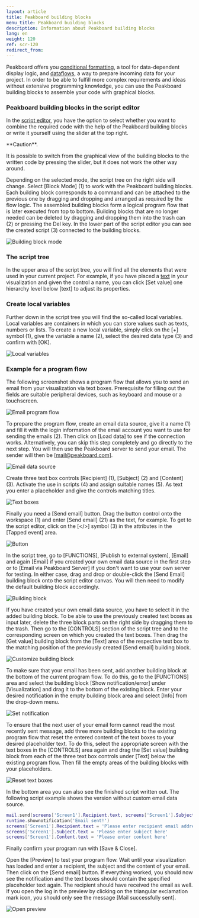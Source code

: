 ```yaml
---
layout: article
title: Peakboard building blocks
menu_title: Peakboard building blocks
description: Information about Peakboard building blocks
lang: en
weight: 120
ref: scr-120
redirect_from:
---
```


Peakboard offers you [conditional formatting](/controls/de-cf.html), a tool for data-dependent display logic, and [dataflows](/dataflows/de-first-steps.html), a way to prepare incoming data for your project. In order to be able to fulfill more complex requirements and ideas without extensive programming knowledge, you can use the Peakboard building blocks to assemble your code with graphical blocks.

### Peakboard building blocks in the script editor

In the [script editor](/scripting/en-script-editor.html), you have the option to select whether you want to combine the required code with the help of the Peakboard building blocks or write it yourself using the slider at the top right.

<div class="box-warning" markdown="1">
**Caution**.

It is possible to switch from the graphical view of the building blocks to the written code by pressing the slider, but it does not work the other way around.
</div>

Depending on the selected mode, the script tree on the right side will change. Select [Block Mode] (1) to work with the Peakboard building blocks.
Each building block corresponds to a command and can be attached to the previous one by dragging and dropping and arranged as required by the flow logic.
The assembled building blocks form a logical program flow that is later executed from top to bottom.
Building blocks that are no longer needed can be deleted by dragging and dropping them into the trash can (2) or pressing the Del key.
In the lower part of the script editor you can see the created script (3) connected to the building blocks.

![Building block mode](/assets/images/scripting/buildingblocks/en_building-blocks-01.png)

### The script tree

In the upper area of the script tree, you will find all the elements that were used in your current project.
For example, if you have placed a [text](/controls/Common/en-text-block.html) in your visualization and given the control a name, you can click [Set value] one hierarchy level below [text] to adjust its properties.

### Create local variables

Further down in the script tree you will find the so-called local variables.
Local variables are containers in which you can store values such as texts, numbers or lists.
To create a new local variable, simply click on the [+] symbol (1), give the variable a name (2), select the desired data type (3) and confirm with [OK].

![Local variables](/assets/images/scripting/buildingblocks/en_building-blocks-02.png)

### Example for a program flow

The following screenshot shows a program flow that allows you to send an email from your visualization via text boxes. Prerequisite for filling out the fields are suitable peripheral devices, such as keyboard and mouse or a touchscreen.

![Email program flow](/assets/images/scripting/buildingblocks/en_example-01.png)

To prepare the program flow, create an email data source, give it a name (1) and fill it with the login information of the email account you want to use for sending the emails (2). Then click on [Load data] to see if the connection works. Alternatively, you can skip this step completely and go directly to the next step. You will then use the Peakboard server to send your email. The sender will then be [mail@peakboard.com].

![Email data source](/assets/images/scripting/buildingblocks/en_example-02.png)

Create three text box controls [Recipient] (1), [Subject] (2) and [Content] (3). Activate the use in scripts (4) and assign suitable names (5). As text you enter a placeholder and give the controls matching titles.

![Text boxes](/assets/images/scripting/buildingblocks/en_example-03.png)

Finally you need a [Send email] button. Drag the button control onto the workspace (1) and enter [Send email] (21) as the text, for example. To get to the script editor, click on the [</>] symbol (3) in the attributes in the [Tapped event] area.

![Button](/assets/images/scripting/buildingblocks/en_example-04.png)

In the script tree, go to [FUNCTIONS], [Publish to external system], [Email] and again [Email] if you created your own email data source in the first step or to [Email via Peakboard Server] if you don't want to use your own server for testing. In either case, drag and drop or double-click the [Send Email] building block onto the script editor canvas. You will then need to modify the default building block accordingly.

![Building block](/assets/images/scripting/buildingblocks/en_example-05.gif)

If you have created your own email data source, you have to select it in the added building block. To be able to use the previously created text boxes as input later, delete the three block parts on the right side by dragging them to the trash. Then go to the [CONTROLS] section of the script tree and to the corresponding screen on which you created the text boxes. Then drag the [Get value] building block from the [Text] area of the respective text box to the matching position of the previously created [Send email] building block.

![Customize building block](/assets/images/scripting/buildingblocks/en_example-06.gif)

To make sure that your email has been sent, add another building block at the bottom of the current program flow. To do this, go to the [FUNCTIONS] area and select the building block [Show notification/error] under [Visualization] and drag it to the bottom of the existing block. Enter your desired notification in the empty building block area and select [Info] from the drop-down menu.

![Set notification](/assets/images/scripting/buildingblocks/en_example-07.gif)

To ensure that the next user of your email form cannot read the most recently sent message, add three more building blocks to the existing program flow that reset the entered content of the text boxes to your desired placeholder text. To do this, select the appropriate screen with the text boxes in the [CONTROLS] area again and drag the [Set value] building block from each of the three text box controls under [Text] below the existing program flow. Then fill the empty areas of the building blocks with your placeholders.

![Reset text boxes](/assets/images/scripting/buildingblocks/en_example-08.gif)

In the bottom area you can also see the finished script written out.
The following script example shows the version without custom email data source.

```lua
mail.send(screens['Screen1'].Recipient.text, screens['Screen1'].Subject.text, screens['Screen1'].Content.text)
runtime.shownotification('Email sent!')
screens['Screen1'].Recipient.text = 'Please enter recipient email address here'
screens['Screen1'].Subject.text = 'Please enter subject here'
screens['Screen1'].Content.text = 'Please enter content here'
```

Finally confirm your program run with [Save & Close].

Open the [Preview] to test your program flow. Wait until your visualization has loaded and enter a recipient, the subject and the content of your email. Then click on the [Send email] button. If everything worked, you should now see the notification and the text boxes should contain the specified placeholder text again. The recipient should have received the email as well. If you open the log in the preview by clicking on the triangular exclamation mark icon, you should only see the message [Mail successfully sent].

![Open preview](/assets/images/scripting/buildingblocks/en_example-09.gif)

